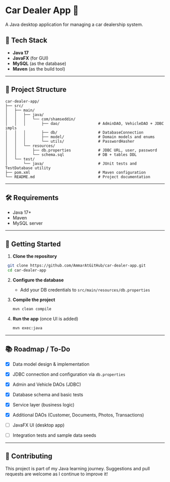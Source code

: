 # Car Dealer App 🚗

A Java desktop application for managing a car dealership system.

## 🔧 Tech Stack
- **Java 17**
- **JavaFX** (for GUI)
- **MySQL** (as the database)
- **Maven** (as the build tool)

---

## 📁 Project Structure

```
car-dealer-app/
├── src/
│   ├── main/
│   │   ├── java/
│   │   │   └── com/shamseddin/
│   │   │       ├── dao/                 # AdminDAO, VehicleDAO + JDBC impls
│   │   │       ├── db/                  # DatabaseConnection
│   │   │       ├── model/               # Domain models and enums
│   │   │       └── utils/               # PasswordHasher
│   │   └── resources/
│   │       ├── db.properties            # JDBC URL, user, password
│   │       └── schema.sql               # DB + tables DDL
│   └── test/
│       └── java/                        # JUnit tests and TestDatabase utility
├── pom.xml                              # Maven configuration
└── README.md                            # Project documentation
```

---

## 🛠 Requirements
- Java 17+
- Maven
- MySQL server

---

## 🚀 Getting Started

1. **Clone the repository**
  ```bash
   git clone https://github.com/AmmarAtGitHub/car-dealer-app.git
   cd car-dealer-app
  ````

2. **Configure the database**

   * Add your DB credentials to `src/main/resources/db.properties`

3. **Compile the project**

   ```bash
   mvn clean compile
   ```

4. **Run the app** (once UI is added)

   ```bash
   mvn exec:java
   ```

---

## 📚 Roadmap / To-Do
- [x] Data model design & implementation
- [x] JDBC connection and configuration via `db.properties`
- [x] Admin and Vehicle DAOs (JDBC)
- [x] Database schema and basic tests
- [x] Service layer (business logic)
- [x] Additional DAOs (Customer, Documents, Photos, Transactions)
- [ ] JavaFX UI (desktop app)
- [ ] Integration tests and sample data seeds


---

## 🤝 Contributing

This project is part of my Java learning journey. Suggestions and pull requests are welcome as I continue to improve it!
